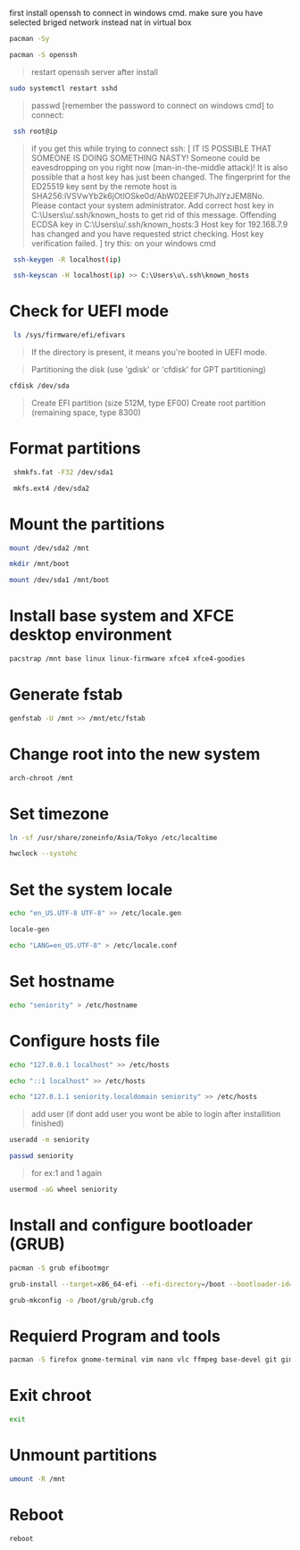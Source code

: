 first install openssh to connect in windows cmd.
make sure you have selected briged network instead nat in virtual box

```sh
pacman -Sy


```


```sh
pacman -S openssh


```
> restart openssh server after install
```sh
sudo systemctl restart sshd
```
> passwd [remember the password to connect on windows cmd]
> to connect:

```sh
 ssh root@ip
```
> if you get this while trying to connect ssh:
[
IT IS POSSIBLE THAT SOMEONE IS DOING SOMETHING NASTY!
Someone could be eavesdropping on you right now (man-in-the-middle attack)!
It is also possible that a host key has just been changed.
The fingerprint for the ED25519 key sent by the remote host is
SHA256:lVSVwYb2k6jOtlOSke0d/AbW02EElF7UhJlYzJEM8No.
Please contact your system administrator.
Add correct host key in C:\\Users\\u/.ssh/known_hosts to get rid of this message.
Offending ECDSA key in C:\\Users\\u/.ssh/known_hosts:3
Host key for 192.168.7.9 has changed and you have requested strict checking.
Host key verification failed.
]
try this:
> on your windows cmd


```sh
 ssh-keygen -R localhost(ip)
```


```sh
 ssh-keyscan -H localhost(ip) >> C:\Users\u\.ssh\known_hosts
```



# Check for UEFI mode


```sh
 ls /sys/firmware/efi/efivars
```

> If the directory is present, it means you're booted in UEFI mode.

> Partitioning the disk (use 'gdisk' or 'cfdisk' for GPT partitioning)


```sh
cfdisk /dev/sda
```

> Create EFI partition (size 512M, type EF00)
> Create root partition (remaining space, type 8300)

# Format partitions

```sh
 shmkfs.fat -F32 /dev/sda1
```


```sh
 mkfs.ext4 /dev/sda2
```
# Mount the partitions


```sh
mount /dev/sda2 /mnt
```


```sh
mkdir /mnt/boot
```


```sh 
mount /dev/sda1 /mnt/boot
```

# Install base system and XFCE desktop environment


```sh 
pacstrap /mnt base linux linux-firmware xfce4 xfce4-goodies
```

# Generate fstab


```sh
genfstab -U /mnt >> /mnt/etc/fstab
```

# Change root into the new system


```sh
arch-chroot /mnt
```

# Set timezone


```sh
ln -sf /usr/share/zoneinfo/Asia/Tokyo /etc/localtime
```


```sh
hwclock --systohc
```

# Set the system locale


```sh
echo "en_US.UTF-8 UTF-8" >> /etc/locale.gen
```


```sh
locale-gen
```


```sh
echo "LANG=en_US.UTF-8" > /etc/locale.conf
```

# Set hostname


```sh 
echo "seniority" > /etc/hostname
```

# Configure hosts file


```sh
echo "127.0.0.1 localhost" >> /etc/hosts
```


```sh
echo "::1 localhost" >> /etc/hosts
```


```sh
echo "127.0.1.1 seniority.localdomain seniority" >> /etc/hosts
```

> add user (if dont add user you wont be able to login after installition finished)


```sh
useradd -m seniority
```


```sh
passwd seniority
```
> for ex:1 and 1 again


```sh
usermod -aG wheel seniority
```


# Install and configure bootloader (GRUB)


```sh
pacman -S grub efibootmgr
```


```sh
grub-install --target=x86_64-efi --efi-directory=/boot --bootloader-id=GRUB
```


```sh
grub-mkconfig -o /boot/grub/grub.cfg
```


# Requierd Program and tools


```sh
pacman -S firefox gnome-terminal vim nano vlc ffmpeg base-devel git gimp htop neofetch gparted zip unzip networkmanager wireless_tools wpa_supplicant dialog
```

# Exit chroot


```sh
exit
```

# Unmount partitions


```sh
umount -R /mnt
```

# Reboot


```sh
reboot
```
